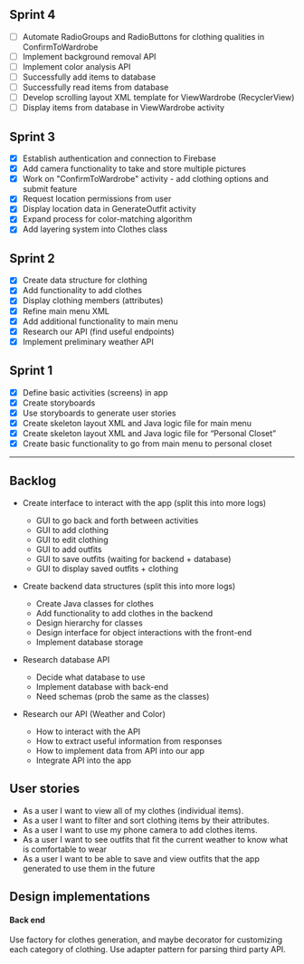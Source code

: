 ## Sprint 4
- [ ] Automate RadioGroups and RadioButtons for clothing qualities in ConfirmToWardrobe
- [ ] Implement background removal API
- [ ] Implement color analysis API
- [ ] Successfully add items to database
- [ ] Successfully read items from database
- [ ] Develop scrolling layout XML template for ViewWardrobe (RecyclerView)
- [ ] Display items from database in ViewWardrobe activity

## Sprint 3
- [x] Establish authentication and connection to Firebase
- [x] Add camera functionality to take and store multiple pictures
- [x] Work on "ConfirmToWardrobe" activity - add clothing options and submit feature
- [x] Request location permissions from user
- [x] Display location data in GenerateOutfit activity
- [x] Expand process for color-matching algorithm
- [x] Add layering system into Clothes class

## Sprint 2

- [x] Create data structure for clothing
- [x] Add functionality to add clothes
- [x] Display clothing members (attributes)
- [x] Refine main menu XML
- [x] Add additional functionality to main menu
- [x] Research our API (find useful endpoints)
- [x] Implement preliminary weather API

## Sprint 1

- [x] Define basic activities (screens) in app
- [x] Create storyboards
- [x] Use storyboards to generate user stories
- [x] Create skeleton layout XML and Java logic file for main menu
- [x] Create skeleton layout XML and Java logic file for “Personal Closet”
- [x] Create basic functionality to go from main menu to personal closet

---

## Backlog

- Create interface to interact with the app (split this into more logs)
  - GUI to go back and forth between activities
  - GUI to add clothing
  - GUI to edit clothing
  - GUI to add outfits
  - GUI to save outfits (waiting for backend + database)
  - GUI to display saved outfits + clothing

- Create backend data structures (split this into more logs)
  - Create Java classes for clothes
  - Add functionality to add clothes in the backend
  - Design hierarchy for classes 
  - Design interface for object interactions with the front-end
  - Implement database storage

- Research database API
  - Decide what database to use
  - Implement database with back-end
  - Need schemas (prob the same as the classes)

- Research our API (Weather and Color)
  - How to interact with the API
  - How to extract useful information from responses
  - How to implement data from API into our app
  - Integrate API into the app

## User stories

- As a user I want to view all of my clothes (individual items).
- As a user I want to filter and sort clothing items by their attributes.
- As a user I want to use my phone camera to add clothes items.
- As a user I want to see outfits that fit the current weather to know what is comfortable to wear
- As a user I want to be able to save and view outfits that the app generated to use them in the future

## Design implementations

#### Back end

Use factory for clothes generation, and maybe decorator for customizing each category of clothing. Use adapter pattern for parsing third party API.
